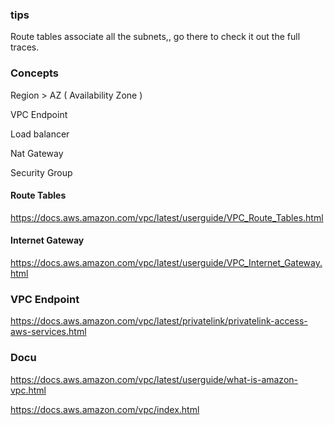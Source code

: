 ### tips

Route tables associate all the subnets,, go there to check it out the full traces.

### Concepts

Region > AZ ( Availability Zone ) 

VPC Endpoint

Load balancer

Nat Gateway

Security Group

#### Route Tables
https://docs.aws.amazon.com/vpc/latest/userguide/VPC_Route_Tables.html

#### Internet Gateway
https://docs.aws.amazon.com/vpc/latest/userguide/VPC_Internet_Gateway.html

### VPC Endpoint
https://docs.aws.amazon.com/vpc/latest/privatelink/privatelink-access-aws-services.html


### Docu

https://docs.aws.amazon.com/vpc/latest/userguide/what-is-amazon-vpc.html


https://docs.aws.amazon.com/vpc/index.html

